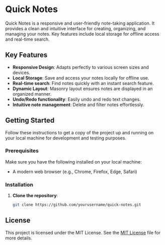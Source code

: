 # Quick Notes

Quick Notes is a responsive and user-friendly note-taking application. It provides a clean and intuitive interface for creating, organizing, and managing your notes. Key features include local storage for offline access and real-time search.

## Key Features

- **Responsive Design**: Adapts perfectly to various screen sizes and devices.
- **Local Storage**: Save and access your notes locally for offline use.
- **Real-time search**: Find notes quickly with an instant search feature.
- **Dynamic Layout**: Masonry layout ensures notes are displayed in an organized manner.
- **Undo/Redo functionality**: Easily undo and redo text changes.
- **Intuitive note management**: Delete and filter notes effortlessly.

## Getting Started

Follow these instructions to get a copy of the project up and running on your local machine for development and testing purposes.

### Prerequisites

Make sure you have the following installed on your local machine:

- A modern web browser (e.g., Chrome, Firefox, Edge, Safari)

### Installation

1. **Clone the repository**:
   ```sh
   git clone https://github.com/yourusername/quick-notes.git

## License

This project is licensed under the MIT License. See the [MIT License](LICENSE) file for more details.
